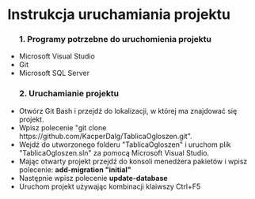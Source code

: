 <h1>Instrukcja uruchamiania projektu</h1>
<ul>
<h3>1. Programy potrzebne do uruchomienia projektu</h3>
<li>Microsoft Visual Studio</li>
<li>Git</li>
<li>Microsoft SQL Server</li>
</ul>
<ul>
<h3>2. Uruchamianie projektu</h3>
<li>Otwórz Git Bash i przejdź do lokalizacji, w której ma znajdować się projekt.</li>
<li>Wpisz polecenie "git clone https://github.com/KacperDalg/TablicaOgloszen.git".</li>
<li>Wejdź do utworzonego folderu "TablicaOgloszen" i uruchom plik "TablicaOgloszen.sln" za pomocą Microsoft Visual Studio.</li>
<li>Mając otwarty projekt przejdź do konsoli menedżera pakietów i wpisz polecenie: <strong>add-migration "initial"</strong></li>
<li>Następnie wpisz polecenie <strong>update-database</strong></li>
<li>Uruchom projekt używając kombinacji klaiwszy Ctrl+F5</li>
</ul>

